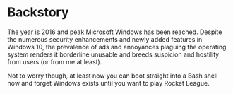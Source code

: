 # Backstory

The year is 2016 and peak Microsoft Windows has been reached. Despite the numerous security enhancements and newly added features in Windows 10, the prevalence of ads and annoyances plaguing the operating system renders it borderline unusable and breeds suspicion and hostility from users (or from me at least).

Not to worry though, at least now you can boot straight into a Bash shell now and forget Windows exists until you want to play Rocket League.

